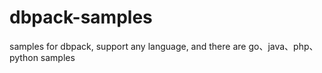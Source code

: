 # dbpack-samples
samples for dbpack, support any language, and there are go、java、php、python samples
